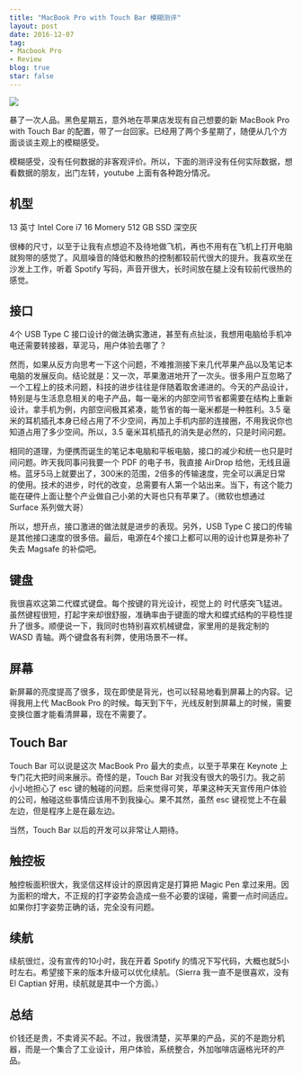 ```yaml
---
title: "MacBook Pro with Touch Bar 模糊测评"
layout: post
date: 2016-12-07
tag:
- Macbook Pro
- Review
blog: true
star: false
---
```


<img src="{{site.url}}/assets/images/macbookprotouchbar.jpg">

暴了一次人品。黑色星期五，意外地在苹果店发现有自己想要的新 MacBook Pro with Touch Bar 的配置，带了一台回家。已经用了两个多星期了，随便从几个方面谈谈主观上的模糊感受。

模糊感受，没有任何数据的非客观评价。所以，下面的测评没有任何实际数据，想看数据的朋友，出门左转，youtube 上面有各种跑分情况。

## 机型

13 英寸
Intel Core i7
16 Momery
512 GB SSD
深空灰

很棒的尺寸，以至于让我有点想迫不及待地做飞机，再也不用有在飞机上打开电脑就狗带的感觉了。风扇噪音的降低和散热的控制都较前代很大的提升。我喜欢坐在沙发上工作，听着 Spotify 写码，声音开很大，长时间放在腿上没有较前代很热的感觉。

## 接口

4个 USB Type C 接口设计的做法确实激进，甚至有点扯淡，我想用电脑给手机冲电还需要转接器，草泥马，用户体验去哪了？

然而，如果从反方向思考一下这个问题，不难推测接下来几代苹果产品以及笔记本电脑的发展反向。结论就是：又一次，苹果激进地开了一次头。很多用户互忽略了一个工程上的技术问题，科技的进步往往是伴随着取舍递进的。今天的产品设计，特别是与生活息息相关的电子产品，每一毫米的内部空间节省都需要在结构上重新设计。拿手机为例，内部空间极其紧凑，能节省的每一毫米都是一种胜利。3.5 毫米的耳机插孔本身已经占用了不少空间，再加上手机内部的连接圈，不用我说你也知道占用了多少空间。所以，3.5 毫米耳机插孔的消失是必然的，只是时间问题。

相同的道理，为便携而诞生的笔记本电脑和平板电脑，接口的减少和统一也只是时间问题。昨天我同事问我要一个 PDF 的电子书，我直接 AirDrop 给他，无线且逼格。蓝牙5马上就要出了，300米的范围，2倍多的传输速度，完全可以满足日常的使用。技术的进步，时代的改变，总需要有人第一个站出来。当下，有这个能力能在硬件上面让整个产业做自己小弟的大哥也只有苹果了。（微软也想通过 Surface 系列做大哥）

所以，想开点，接口激进的做法就是进步的表现。另外，USB Type C 接口的传输是其他接口速度的很多倍。最后，电源在4个接口上都可以用的设计也算是弥补了失去 Magsafe 的补偿吧。

## 键盘

我很喜欢这第二代蝶式键盘。每个按键的背光设计，视觉上的 时代感突飞猛进。虽然键程很短，打起字来却很舒服，准确率由于键面的增大和蝶式结构的平稳性提升了很多。顺便说一下，我同时也特别喜欢机械键盘，家里用的是我定制的 WASD 青轴。两个键盘各有利弊，使用场景不一样。

## 屏幕

新屏幕的亮度提高了很多，现在即使是背光，也可以轻易地看到屏幕上的内容。记得我用上代 MacBook Pro 的时候。每天到下午，光线反射到屏幕上的时候，需要变换位置才能看清屏幕，现在不需要了。

## Touch Bar

Touch  Bar 可以说是这次 MacBook Pro 最大的卖点，以至于苹果在 Keynote 上专门花大把时间来展示。奇怪的是，Touch Bar 对我没有很大的吸引力。我之前小小地担心了 esc 键的触碰的问题。后来觉得可笑，苹果这种天天宣传用户体验的公司，触碰这些事情应该用不到我操心。果不其然，虽然 esc 键视觉上不在最左边，但是程序上是在最左边。

当然，Touch Bar 以后的开发可以非常让人期待。

## 触控板

触控板面积很大，我坚信这样设计的原因肯定是打算把 Magic Pen 拿过来用。因为面积的增大，不正规的打字姿势会造成一些不必要的误碰，需要一点时间适应。如果你打字姿势正确的话，完全没有问题。

## 续航

续航很烂，没有宣传的10小时，我在开着 Spotify 的情况下写代码，大概也就5小时左右。希望接下来的版本升级可以优化续航。（Sierra 我一直不是很喜欢，没有 El Captian 好用，续航就是其中一个方面。）

## 总结

价钱还是贵，不卖肾买不起。不过，我很清楚，买苹果的产品，买的不是跑分机器，而是一个集合了工业设计，用户体验，系统整合，外加咖啡店逼格光环的产品。

